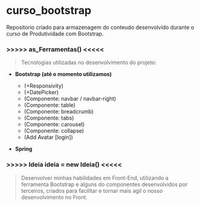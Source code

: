 # curso_bootstrap
Repositorio criado para armazenagem do conteudo desenvolvido durante o curso de Produtividade com Bootstrap.

###	>>>>> as_Ferramentas() <<<<<
>Tecnologias utilizadas no desenvolvimento do projeto:               
*  **Bootstrap (até o momento utilizamos)**
	*   (+Responsivity)
	*   (+DatePicker)  
    *   (Componente: navbar / navbar-right)
	*   (Componente: table)
	*   (Componente: breadcrumb)
	*   (Componente: tabs)
	*   (Componente: carousel)
	*   (Componente: collapse)
    *   (Add Avatar [login])
                         
       

* **Spring**


### >>>>> Ideia ideia = new Ideia() <<<<<
>Desenvolver minhas habilidades em Front-End, utilizando a ferramenta Bootstrap e alguns do componentes
desenvolvidos por terceiros, criados para facilitar e tornar mais agil o nosso desenvolvimento no Front.
